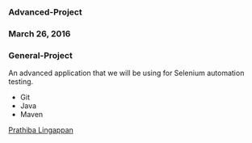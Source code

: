 ### Advanced-Project

### March 26, 2016

### General-Project

An advanced application that we will be using for Selenium automation testing.

* Git
* Java
* Maven

[Prathiba Lingappan](http://sqasolution.com) 
